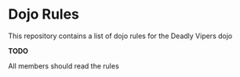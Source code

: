 Dojo Rules
==========

This repository contains a list of dojo rules for the Deadly Vipers dojo

**TODO**

All members should read the rules
